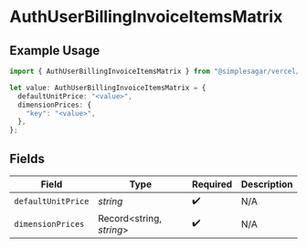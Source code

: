 # AuthUserBillingInvoiceItemsMatrix

## Example Usage

```typescript
import { AuthUserBillingInvoiceItemsMatrix } from "@simplesagar/vercel/models/authuser.js";

let value: AuthUserBillingInvoiceItemsMatrix = {
  defaultUnitPrice: "<value>",
  dimensionPrices: {
    "key": "<value>",
  },
};
```

## Fields

| Field                    | Type                     | Required                 | Description              |
| ------------------------ | ------------------------ | ------------------------ | ------------------------ |
| `defaultUnitPrice`       | *string*                 | :heavy_check_mark:       | N/A                      |
| `dimensionPrices`        | Record<string, *string*> | :heavy_check_mark:       | N/A                      |